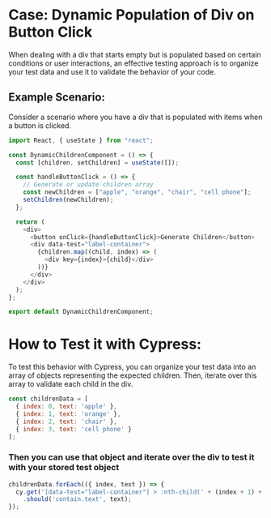 # Case: Dynamic Population of Div on Button Click
When dealing with a div that starts empty but is populated based on certain conditions or user interactions, an effective testing approach is to organize your test data and use it to validate the behavior of your code.

## Example Scenario:

Consider a scenario where you have a div that is populated with items when a button is clicked.

```javascript
import React, { useState } from "react";

const DynamicChildrenComponent = () => {
  const [children, setChildren] = useState([]);

  const handleButtonClick = () => {
    // Generate or update children array
    const newChildren = ["apple", "orange", "chair", "cell phone"];
    setChildren(newChildren);
  };

  return (
    <div>
      <button onClick={handleButtonClick}>Generate Children</button>
      <div data-test="label-container">
        {children.map((child, index) => (
          <div key={index}>{child}</div>
        ))}
      </div>
    </div>
  );
};

export default DynamicChildrenComponent;

```

# How to Test it with Cypress:

To test this behavior with Cypress, you can organize your test data into an array of objects representing the expected children. Then, iterate over this array to validate each child in the div.

```javascript
const childrenData = [
  { index: 0, text: 'apple' },
  { index: 1, text: 'orange' },
  { index: 2, text: 'chair' },
  { index: 3, text: 'cell phone' }
];
```

### Then you can use that object and iterate over the div to test it with your stored test object 

```javascript
childrenData.forEach(({ index, text }) => {
  cy.get('[data-test="label-container"] > :nth-child(' + (index + 1) + ')')
    .should('contain.text', text);
});

```
